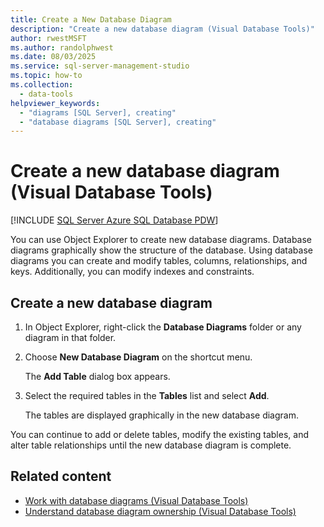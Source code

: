 ```yaml
---
title: Create a New Database Diagram
description: "Create a new database diagram (Visual Database Tools)"
author: rwestMSFT
ms.author: randolphwest
ms.date: 08/03/2025
ms.service: sql-server-management-studio
ms.topic: how-to
ms.collection:
  - data-tools
helpviewer_keywords:
  - "diagrams [SQL Server], creating"
  - "database diagrams [SQL Server], creating"
---
```

# Create a new database diagram (Visual Database Tools)

[!INCLUDE [SQL Server Azure SQL Database PDW](../includes/applies-to-version/sql-asdb-asdbmi-pdw.md)]

You can use Object Explorer to create new database diagrams. Database diagrams graphically show the structure of the database. Using database diagrams you can create and modify tables, columns, relationships, and keys. Additionally, you can modify indexes and constraints.

## Create a new database diagram

1. In Object Explorer, right-click the **Database Diagrams** folder or any diagram in that folder.

1. Choose **New Database Diagram** on the shortcut menu.

   The **Add Table** dialog box appears.

1. Select the required tables in the **Tables** list and select **Add**.

   The tables are displayed graphically in the new database diagram.

You can continue to add or delete tables, modify the existing tables, and alter table relationships until the new database diagram is complete.

## Related content

- [Work with database diagrams (Visual Database Tools)](work-with-database-diagrams-visual-database-tools.md)
- [Understand database diagram ownership (Visual Database Tools)](understand-database-diagram-ownership-visual-database-tools.md)
